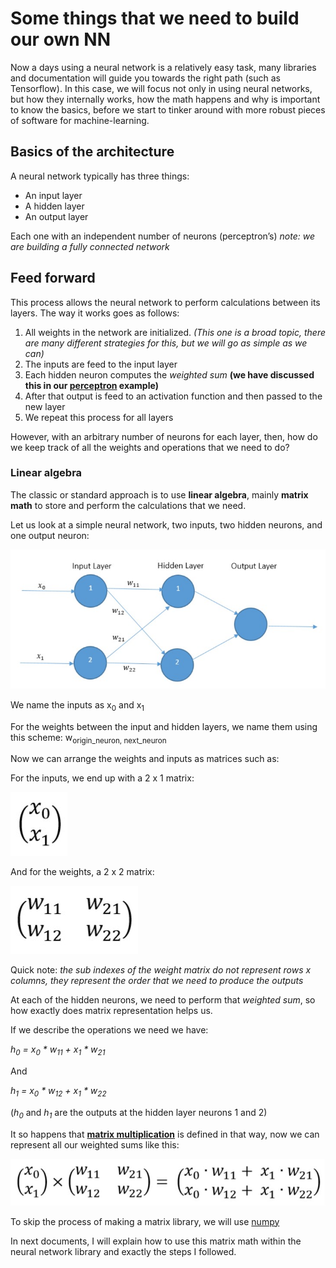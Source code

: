 # Some things that we need to build our own NN

Now a days using a neural network is a relatively easy task, many libraries and documentation will guide you towards the right path (such as Tensorflow). In this case, we will focus not only in using neural networks, but how they internally works, how the math happens and why is important to know the basics, before we start to tinker around with more robust pieces of software for machine-learning.

## Basics of the architecture

A neural network typically has three things:

- An input layer
- A hidden layer
- An output layer

Each one with an independent number of neurons (perceptron’s) _note: we are building a fully connected network_

## Feed forward

This process allows the neural network to perform calculations between its layers. The way it works goes as follows:

1. All weights in the network are initialized. _(This one is a broad topic, there are many different strategies for this, but we will go as simple as we can)_
1. The inputs are feed to the input layer
1. Each hidden neuron computes the _weighted sum_ **(we have discussed this in our [perceptron](/docs/eng/1.perceptron/1.introduction.md) example)**
1. After that output is feed to an activation function and then passed to the new layer
1. We repeat this process for all layers

However, with an arbitrary number of neurons for each layer, then, how do we keep track of all the weights and operations that we need to do?

### Linear algebra

The classic or standard approach is to use **linear algebra**, mainly **matrix math** to store and perform the calculations that we need.

Let us look at a simple neural network, two inputs, two hidden neurons, and one output neuron:

![nn_matrix_math](/docs/img/nn_matrix_repr.jpg)

We name the inputs as x<sub>0</sub> and x<sub>1</sub>

For the weights between the input and hidden layers, we name them using this scheme: w<sub>origin_neuron, next_neuron</sub>

Now we can arrange the weights and inputs as matrices such as:

For the inputs, we end up with a 2 x 1 matrix:

![input_matrix_math](/docs/img/input_matrix_ex.jpg)

And for the weights, a 2 x 2 matrix:

![weight_matrix_math](/docs/img/weight_matrix_ex.jpg)

Quick note: _the sub indexes of the weight matrix do not represent rows x columns, they represent the order that we need to produce the outputs_

At each of the hidden neurons, we need to perform that _weighted sum_, so how exactly does matrix representation helps us.

If we describe the operations we need we have:

_h<sub>0</sub> = x<sub>0</sub> * w<sub>11</sub> + x<sub>1</sub> * w<sub>21</sub>_

And

_h<sub>1</sub> = x<sub>0</sub> * w<sub>12</sub> + x<sub>1</sub> * w<sub>22</sub>_

(_h<sub>0_ and _h<sub>1_ are the outputs at the hidden layer neurons 1 and 2)

It so happens that **[matrix multiplication](https://en.wikipedia.org/wiki/Matrix_multiplication)** is defined in that way, now we can represent all our weighted sums like this:

![matrix_mult_math](/docs/img/matmul_ex.jpg)

To skip the process of making a matrix library, we will use [numpy](http://www.numpy.org/)

In next documents, I will explain how to use this matrix math within the neural network library and exactly the steps I followed.
